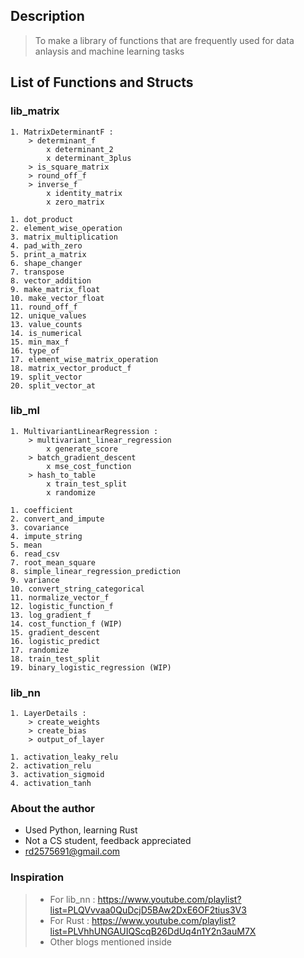 ## Description
> To make a library of functions that are frequently used for data anlaysis and machine learning tasks

## List of Functions and Structs

### lib_matrix
    1. MatrixDeterminantF : 
        > determinant_f
            x determinant_2
            x determinant_3plus
        > is_square_matrix
        > round_off_f
        > inverse_f
            x identity_matrix
            x zero_matrix

    1. dot_product
    2. element_wise_operation
    3. matrix_multiplication
    4. pad_with_zero
    5. print_a_matrix
    6. shape_changer
    7. transpose
    8. vector_addition
    9. make_matrix_float
    10. make_vector_float
    11. round_off_f
    12. unique_values
    13. value_counts
    14. is_numerical
    15. min_max_f
    16. type_of
    17. element_wise_matrix_operation
    18. matrix_vector_product_f
    19. split_vector
    20. split_vector_at
### lib_ml
    1. MultivariantLinearRegression :
        > multivariant_linear_regression
            x generate_score
        > batch_gradient_descent
            x mse_cost_function
        > hash_to_table
            x train_test_split
            x randomize
            
    1. coefficient
    2. convert_and_impute
    3. covariance
    4. impute_string
    5. mean
    6. read_csv
    7. root_mean_square
    8. simple_linear_regression_prediction
    9. variance
    10. convert_string_categorical 
    11. normalize_vector_f
    12. logistic_function_f
    13. log_gradient_f 
    14. cost_function_f (WIP)
    15. gradient_descent 
    16. logistic_predict 
    17. randomize
    18. train_test_split
    19. binary_logistic_regression (WIP)
### lib_nn
    1. LayerDetails :
        > create_weights
        > create_bias
        > output_of_layer

    1. activation_leaky_relu
    2. activation_relu
    3. activation_sigmoid
    4. activation_tanh
    

### About the author
* Used Python, learning Rust
* Not a CS student, feedback appreciated
* rd2575691@gmail.com

### Inspiration
> * For lib_nn : https://www.youtube.com/playlist?list=PLQVvvaa0QuDcjD5BAw2DxE6OF2tius3V3
> * For Rust : https://www.youtube.com/playlist?list=PLVhhUNGAUIQScqB26DdUq4n1Y2n3auM7X
>*  Other blogs mentioned inside
